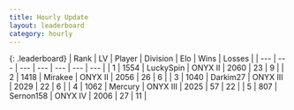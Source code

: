 ```yaml
---
title: Hourly Update
layout: leaderboard
category: hourly
---
```


{: .leaderboard}
| Rank | LV | Player | Division | Elo | Wins | Losses |
| --- | --- | --- | --- | --- | --- | --- |
| <span data-change="0">1</span> | 1554 | <span title="ID: 498412">LuckySpin</span> | ONYX II | <span data-change="-7">2060</span> | <span data-change="2">23</span> | <span data-change="1">9</span> |
| <span data-change="0">2</span> | 1418 | <span title="ID: 416373">Mirakee</span> | ONYX II | <span data-change="0">2056</span> | <span data-change="0">26</span> | <span data-change="0">6</span> |
| <span data-change="2">3</span> | 1040 | <span title="ID: 694036">Darkim27</span> | ONYX III | <span data-change="25">2029</span> | <span data-change="2">22</span> | <span data-change="0">6</span> |
| <span data-change="-1">4</span> | 1062 | <span title="ID: 692745">Mercury</span> | ONYX III | <span data-change="3">2025</span> | <span data-change="1">57</span> | <span data-change="1">22</span> |
| <span data-change="-1">5</span> | 807 | <span title="ID: 556074">Sernon158</span> | ONYX IV | <span data-change="0">2006</span> | <span data-change="0">27</span> | <span data-change="0">11</span> |